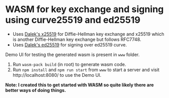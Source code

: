 # WASM for key exchange and signing using curve25519 and ed25519

- Uses [Dalek's x25519](https://github.com/dalek-cryptography/x25519-dalek) for Diffie-Hellman key exchange and x25519 which is another Diffie-Hellman key exchange but follows RFC7748.
- Uses [Dalek's ed25519](https://github.com/dalek-cryptography/ed25519-dalek) for signing over ed25519 curve.

 Demo UI for testing the generated wasm is present in `www` folder.  
1. Run `wasm-pack build` (in root) to generate wasm code.
2. Run `npm install` and `npm run start` from `www` to start a server and visit http://localhost:8080/ to use the Demo UI.

**Note: I created this to get started with WASM so quite likely there are better ways of doing things.**   